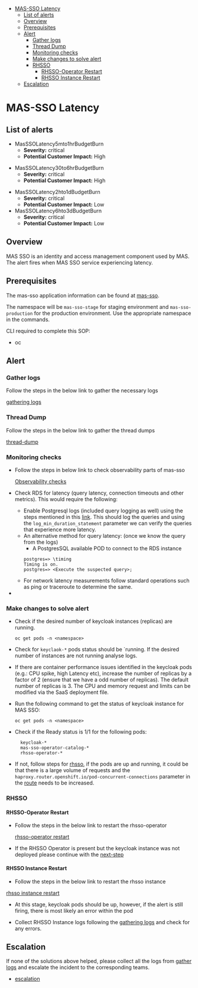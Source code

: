 - [MAS-SSO Latency](#mas-sso-latency)
  - [List of alerts](#list-of-alerts)
  - [Overview](#overview)
  - [Prerequisites](#prerequisites)
  - [Alert](#alert)
    - [Gather logs](#gather-logs)
    - [Thread Dump](#thread-dump)
    - [Monitoring checks](#monitoring-checks)
    - [Make changes to solve alert](#make-changes-to-solve-alert)
    - [RHSSO](#rhsso)
      - [RHSSO-Operator Restart](#rhsso-operator-restart)
      - [RHSSO Instance Restart](#rhsso-instance-restart)
  - [Escalation](#escalation)
# MAS-SSO Latency


## List of alerts

- MasSSOLatency5mto1hrBudgetBurn
  - **Severity:** critical
  - **Potential Customer Impact:** High
* MasSSOLatency30to6hrBudgetBurn
  - **Severity:** critical
  - **Potential Customer Impact:** High
- MasSSOLatency2hto1dBudgetBurn
  - **Severity:** critical
  - **Potential Customer Impact:** Low
- MasSSOLatency6hto3dBudgetBurn
  - **Severity:** critical
  - **Potential Customer Impact:** Low

## Overview
MAS SSO is an identity and access management component used by MAS.
The alert fires when MAS SSO service experiencing latency.

## Prerequisites
The mas-sso application information can be found at [mas-sso](https://visual-app-interface.devshift.net/services#/services/mas-sso/app.yml). 

The namespace will be `mas-sso-stage` for staging environment and `mas-sso-production` for the production environment. Use the appropriate namespace in the commands.

CLI required to complete this SOP:

- oc

##  Alert
### Gather logs
Follow the steps in the below link to gather the necessary logs

[gathering logs](https://gitlab.cee.redhat.com/service/app-interface/-/tree/master/docs/mas-sso/sop/common/gather-logs.md)

### Thread Dump

Follow the steps in the below link to gather the thread dumps

[thread-dump](https://gitlab.cee.redhat.com/service/app-interface/-/tree/master/docs/mas-sso/sop/common/thread-dump.md)

### Monitoring checks
- Follow the steps in below link to check observability parts of mas-sso
  
  [Observability checks](https://gitlab.cee.redhat.com/service/app-interface/-/tree/master/docs/mas-sso/sop/common/observability.md)

- Check RDS for latency (query latency, connection timeouts and other metrics). This would require the following:
  - Enable Postgresql logs (included query logging as well) using the steps mentioned in this [link](https://docs.aws.amazon.com/AmazonRDS/latest/UserGuide/USER_LogAccess.Concepts.PostgreSQL.html). This should log the queries and using the `log_min_duration_statement` parameter we can verify the queries that experience more latency.
  - An alternative method for query latency: (once we know the query from the logs)
    - A PostgresSQL available POD to connect to the RDS instance
    ```
    postgres=> \timing
    Timing is on.
    postgres=> <Execute the suspected query>;
    ```
  - For network latency measurements follow standard operations such as ping or traceroute to determine the same.
- 


### Make changes to solve alert

-  Check if the desired number of keycloak instances (replicas) are running.

    `
    oc get pods -n <namespace>
    `

- Check for `keyclaok-*` pods status should be `running.
  If the desired number of instances are not running analyse logs.

- If there are container performance issues identified in the keycloak pods  (e.g.: CPU spike, high Latency etc), increase the number of replicas by a factor of 2 (ensure that we have a odd number of replicas). The default number of replicas is 3. The CPU and memory request and limits can be modified via the SaaS deployment file. 
  

- Run the following command to get the status of keycloak instance for MAS SSO:

  `
  oc get pods -n <namespace>
  `

- Check if the Ready status is 1/1 for the following pods:
  
  ```
    keycloak-*
    mas-sso-operator-catalog-*
    rhsso-operator-*
  ```

- If not, follow steps for [rhsso](#rhsso), if the pods are up and running, it could be that there is a large volume of requests
  and the `haproxy.router.openshift.io/pod-concurrent-connections` parameter in the [route](https://gitlab.cee.redhat.com/service/app-interface/-/blob/master/resources/services/mas-sso/mas-sso.route.yaml) needs to be increased. 
  

### RHSSO
#### RHSSO-Operator Restart

- Follow the steps in the below link to restart the rhsso-operator

  [rhsso-operator restart](https://gitlab.cee.redhat.com/service/app-interface/-/tree/master/docs/mas-sso/sop/common/rhsso-operator-restart.md)

- If the RHSSO Operator is present but the keycloak instance was not deployed please continue with the 
  [next-step](#rhsso-instance-restart)

#### RHSSO Instance Restart
- Follow the steps in the below link to restart the rhsso instance

[rhsso instance restart](https://gitlab.cee.redhat.com/service/app-interface/-/tree/master/docs/mas-sso/sop/common/rhsso-instance-restart.md)

- At this stage, keycloak pods should be up, however, if the alert is still firing, there is most likely an error within the pod

- Collect RHSSO Instance logs following the [gathering logs](https://gitlab.cee.redhat.com/service/app-interface/-/tree/master/docs/mas-sso/sop/common/gather-logs.md)   and check for any errors. 

## Escalation
If none of the solutions above helped, please collect all the logs from [gather logs](#gather-logs) and escalate the incident to the corresponding teams.  
  - [escalation](https://gitlab.cee.redhat.com/service/app-interface/-/tree/master/docs/mas-sso/sop/common/escalation.md)
